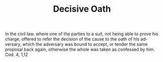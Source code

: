 ---
title: Decisive Oath
letter: D
permalink: "/definitions/bld-decisive-oath.html"
body: In the civil law. where one of the parties to a suit, not heing able to prove
  his charge, offered to refer the decision of the cause to the oath of hls ad-versary,
  which the adversary was bound to accept, or tender the same proposal back again,
  otherwise the whole was taken as confessed by him. Cod. 4, 1,12
published_at: '2018-07-07'
source: Black's Law Dictionary 2nd Ed (1910)
layout: post
---